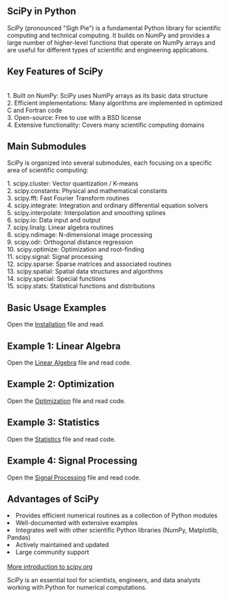 <h2>SciPy in Python</h2>
<p>SciPy (pronounced "Sigh Pie") is a fundamental Python library for scientific computing and technical computing. It builds on NumPy and provides a large number of higher-level functions that operate on NumPy arrays and are useful for different types of scientific and engineering applications.</p>

<h2>Key Features of SciPy</h2>
<br>
<span>1. Built on NumPy: SciPy uses NumPy arrays as its basic data structure</span>
<br>
<span>2. Efficient implementations: Many algorithms are implemented in optimized C and Fortran code
</span>
<br>
<span>3. Open-source: Free to use with a BSD license</span>
<br>
<span>4. Extensive functionality: Covers many scientific computing domains</span>

<h2>Main Submodules</h2>
<p>SciPy is organized into several submodules, each focusing on a specific area of scientific computing:</p>
<span>1. scipy.cluster: Vector quantization / K-means</span>
<br>
<span>2. scipy.constants: Physical and mathematical constants</span>
<br>
<span>3. scipy.fft: Fast Fourier Transform routines</span>
<br>
<span>4. scipy.integrate: Integration and ordinary differential equation solvers</span>
<br>
<span>5. scipy.interpolate: Interpolation and smoothing splines</span>
<br>
<span>6. scipy.io: Data input and output</span>
<br>
<span>7. scipy.linalg: Linear algebra routines</span>
<br>
<span>8. scipy.ndimage: N-dimensional image processing</span>
<br>
<span>9. scipy.odr: Orthogonal distance regression</span>
<br>
<span>10. scipy.optimize: Optimization and root-finding</span>
<br>
<span>11. scipy.signal: Signal processing</span>
<br>
<span>12. scipy.sparse: Sparse matrices and associated routines</span>
<br>
<span>13. scipy.spatial: Spatial data structures and algorithms</span>
<br>
<span>14. scipy.special: Special functions</span>
<br>
<span>15. scipy.stats: Statistical functions and distributions</span>

<h2>Basic Usage Examples</h2>
<p>Open the <a href="https://github.com/younesnoorzahi/SciPy-in-Python/blob/main/installation.py">Installation</a> file and read.</p>

<h2>Example 1: Linear Algebra</h2>
<p>Open the <a href="https://github.com/younesnoorzahi/SciPy-in-Python/blob/main/Linear%20Algebra.py">Linear Algebra</a> file and read code.</p>

<h2>Example 2: Optimization</h2>
<p>Open the <a href="https://github.com/younesnoorzahi/SciPy-in-Python/blob/main/Optimization.py">Optimization</a> file and read code.</p>

<h2>Example 3: Statistics</h2>
<p>Open the <a href="https://github.com/younesnoorzahi/SciPy-in-Python/blob/main/Statistics.py">Statistics</a> file and read code.</p>

<h2>Example 4: Signal Processing</h2>
<p>Open the <a href="https://github.com/younesnoorzahi/SciPy-in-Python/blob/main/Signal%20Processing.py">Signal Processing</a> file and read code.</p>

<h2>Advantages of SciPy</h2>
<li>Provides efficient numerical routines as a collection of Python modules</li>
<li>Well-documented with extensive examples</li>
<li>Integrates well with other scientific Python libraries (NumPy, Matplotlib, Pandas)</li>
<li>Actively maintained and updated</li>
<li>Large community support</li>
<br>
<a href="https://scipy.org/">More introduction to scipy.org</a>

<p>SciPy is an essential tool for scientists, engineers, and data analysts working with Python for numerical computations.</p>
